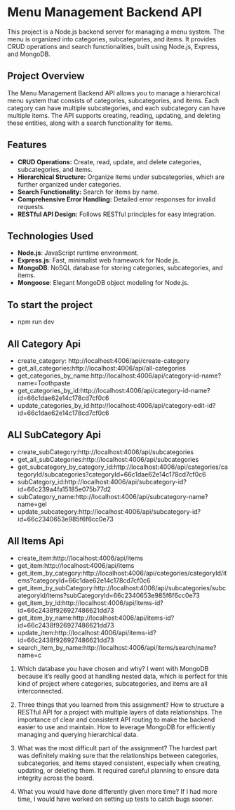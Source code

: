 # Menu Management Backend API

This project is a Node.js backend server for managing a menu system. The menu is organized into categories, subcategories, and items. It provides CRUD operations and search functionalities, built using Node.js, Express, and MongoDB.

## Project Overview

The Menu Management Backend API allows you to manage a hierarchical menu system that consists of categories, subcategories, and items. Each category can have multiple subcategories, and each subcategory can have multiple items. The API supports creating, reading, updating, and deleting these entities, along with a search functionality for items.

## Features

- **CRUD Operations:** Create, read, update, and delete categories, subcategories, and items.
- **Hierarchical Structure:** Organize items under subcategories, which are further organized under categories.
- **Search Functionality:** Search for items by name.
- **Comprehensive Error Handling:** Detailed error responses for invalid requests.
- **RESTful API Design:** Follows RESTful principles for easy integration.

## Technologies Used

- **Node.js**: JavaScript runtime environment.
- **Express.js**: Fast, minimalist web framework for Node.js.
- **MongoDB**: NoSQL database for storing categories, subcategories, and items.
- **Mongoose**: Elegant MongoDB object modeling for Node.js.

## To start the project

- npm run dev

## All Category Api

- create_category: http://localhost:4006/api/create-category
- get_all_categories:http://localhost:4006/api/all-categories
- get_categories_by_name:http://localhost:4006/api/category-id-name?name=Toothpaste
- get_categories_by_id:http://localhost:4006/api/category-id-name?id=66c1dae62e14c178cd7cf0c6
- update_categories_by_id:http://localhost:4006/api/category-edit-id?id=66c1dae62e14c178cd7cf0c6

## ALl SubCategory Api

- create_subCategory:http://localhost:4006/api/subcategories
- get_all_subCategories:http://localhost:4006/api/subcategories
- get_subcategory_by_category_id:http://localhost:4006/api/categories/categoryId/subcategories?categoryId=66c1dae62e14c178cd7cf0c6
- subCategory_id:http://localhost:4006/api/subcategory-id?id=66c239a4fa15185e075b77d2
- subCategory_name:http://localhost:4006/api/subcategory-name?name=gel
- update_subcategory:http://localhost:4006/api/subcategory-id?id=66c2340653e985f6f6cc0e73

## All Items Api

- create_item:http://localhost:4006/api/items
- get_item:http://localhost:4006/api/items
- get_item_by_category:http://localhost:4006/api/categories/categoryId/items?categoryId=66c1dae62e14c178cd7cf0c6
- get_item_by_subCategory:http://localhost:4006/api/subcategories/subcategoryId/items?subCategoryId=66c2340653e985f6f6cc0e73
- get_item_by_id:http://localhost:4006/api/items-id?id=66c2438f926927486621dd73
- get_item_by_name:http://localhost:4006/api/items-id?id=66c2438f926927486621dd73
- update_item:http://localhost:4006/api/items-id?id=66c2438f926927486621dd73
- search_item_by_name:http://localhost:4006/api/items/search/name?name=c


1. Which database you have chosen and why?
I went with MongoDB because it’s really good at handling nested data, which is perfect for this kind of project where categories, subcategories, and items are all interconnected.

2. Three things that you learned from this assignment?
How to structure a RESTful API for a project with multiple layers of data relationships.
The importance of clear and consistent API routing to make the backend easier to use and maintain.
How to leverage MongoDB for efficiently managing and querying hierarchical data.

3. What was the most difficult part of the assignment?
The hardest part was definitely making sure that the relationships between categories, subcategories, and items stayed consistent, especially when creating, updating, or deleting them. It required careful planning to ensure data integrity across the board.

4. What you would have done differently given more time?
If I had more time, I would have worked on setting up tests to catch bugs sooner.




